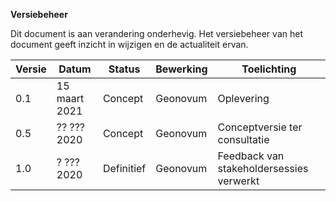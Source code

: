 **Versiebeheer**

Dit document is aan verandering onderhevig. Het versiebeheer van het document
geeft inzicht in wijzigen en de actualiteit ervan.

| **Versie** | **Datum**        | **Status** | **Bewerking**        | **Toelichting**                                                                                                                                                             |  
|------------|------------------|------------|----------------------|-----------------------------------------------------------------------------------------------------------------------------------------------------------------------------|  
| 0.1        | 15 maart 2021    | Concept    | Geonovum             | Oplevering                                                                                                                                                                  |  
| 0.5        | ?? ??? 2020      | Concept    | Geonovum             | Conceptversie ter consultatie                                                                                                                                               |
| 1.0        | ? ??? 2020       | Definitief | Geonovum             | Feedback van stakeholdersessies verwerkt                                                                                                                                               |
